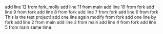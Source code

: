 add line 12 from fork_molly
add line 11 from main
add line 10 from fork
add line 9 from fork
add line 8 from fork
add line 7 from fork
add line 6 from fork
This is the test project!
add one line again
modify from fork
add one line by fork
add line 2 from main
add line 3 from main
add line 4 from fork
add line 5 from main same time

